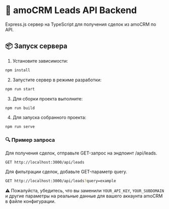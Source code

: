 # 🚀 amoCRM Leads API Backend

Express.js сервер на TypeScript для получения сделок из amoCRM по API.

## 📦 Запуск сервера

1. Установите зависимости:

```bash
npm install
```

2. Запустите сервер в режиме разработки:

```bash
npm run start
```

3. Для сборки проекта выполните: 

```bash
npm run build
```

4. Для запуска собранного проекта: 

```bash
npm run serve
```

### 🔍 Пример запроса

Для получения сделок, отправьте GET-запрос на эндпоинт /api/leads.

```bash
GET http://localhost:3000/api/leads
```

Для фильтрации сделок, добавьте GET-параметр query. 

```bash
GET http://localhost:3000/api/leads?query=example
```

⚠️ Пожалуйста, убедитесь, что вы заменили `YOUR_API_KEY`, `YOUR_SUBDOMAIN` и другие параметры на реальные данные для вашего аккаунта amoCRM в файле конфигурации.